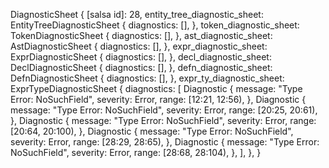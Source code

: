 DiagnosticSheet {
    [salsa id]: 28,
    entity_tree_diagnostic_sheet: EntityTreeDiagnosticSheet {
        diagnostics: [],
    },
    token_diagnostic_sheet: TokenDiagnosticSheet {
        diagnostics: [],
    },
    ast_diagnostic_sheet: AstDiagnosticSheet {
        diagnostics: [],
    },
    expr_diagnostic_sheet: ExprDiagnosticSheet {
        diagnostics: [],
    },
    decl_diagnostic_sheet: DeclDiagnosticSheet {
        diagnostics: [],
    },
    defn_diagnostic_sheet: DefnDiagnosticSheet {
        diagnostics: [],
    },
    expr_ty_diagnostic_sheet: ExprTypeDiagnosticSheet {
        diagnostics: [
            Diagnostic {
                message: "Type Error: NoSuchField",
                severity: Error,
                range: [12:21, 12:56),
            },
            Diagnostic {
                message: "Type Error: NoSuchField",
                severity: Error,
                range: [20:25, 20:61),
            },
            Diagnostic {
                message: "Type Error: NoSuchField",
                severity: Error,
                range: [20:64, 20:100),
            },
            Diagnostic {
                message: "Type Error: NoSuchField",
                severity: Error,
                range: [28:29, 28:65),
            },
            Diagnostic {
                message: "Type Error: NoSuchField",
                severity: Error,
                range: [28:68, 28:104),
            },
        ],
    },
}